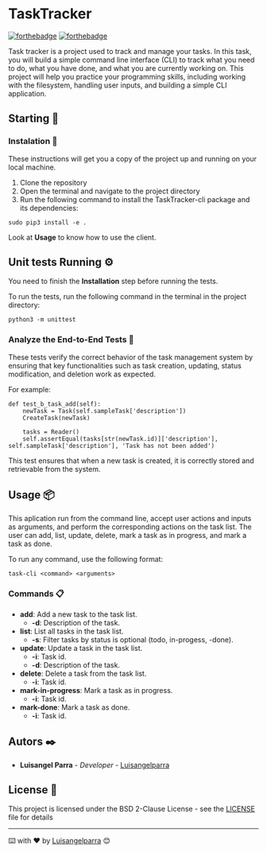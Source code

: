 # TaskTracker

[![forthebadge](https://forthebadge.com/images/badges/made-with-python.svg)](https://forthebadge.com)
[![forthebadge](https://forthebadge.com/images/badges/built-with-love.svg)](https://forthebadge.com)

Task tracker is a project used to track and manage your tasks. In this task, you will build a simple command line interface (CLI) to track what you need to do, what you have done, and what you are currently working on. This project will help you practice your programming skills, including working with the filesystem, handling user inputs, and building a simple CLI application.

## Starting 🚀
### Instalation 🔧
These instructions will get you a copy of the project up and running on your local machine.

1. Clone the repository
2. Open the terminal and navigate to the project directory
3. Run the following command to install the TaskTracker-cli package and its dependencies: 
``` 
sudo pip3 install -e . 
```

Look at **Usage** to know how to use the client.


## Unit tests Running ⚙️

You need to finish the **Installation** step before running the tests.

To run the tests, run the following command in the terminal in the project directory:
```
python3 -m unittest
```


### Analyze the End-to-End Tests 🔩

These tests verify the correct behavior of the task management system by ensuring that key functionalities such as task creation, updating, status modification, and deletion work as expected.

For example:
```
def test_b_task_add(self):
    newTask = Task(self.sampleTask['description'])
    CreateTask(newTask)

    tasks = Reader()
    self.assertEqual(tasks[str(newTask.id)]['description'], self.sampleTask['description'], 'Task has not been added')
```
This test ensures that when a new task is created, it is correctly stored and retrievable from the system.

## Usage 📦
This aplication run from the command line, accept user actions and inputs as arguments, and perform the corresponding actions on the task list. The user can add, list, update, delete, mark a task as in progress, and mark a task as done.

To run any command, use the following format:
```
task-cli <command> <arguments>
```

### Commands 📋

- **add**: Add a new task to the task list.
    - **-d**: Description of the task.
- **list**: List all tasks in the task list.
    - **-s**: Filter tasks by status is optional (todo, in-progess, -done).
- **update**: Update a task in the task list.
    - **-i**: Task id.
    - **-d**: Description of the task.
- **delete**: Delete a task from the task list.
    - **-i**: Task id.
- **mark-in-progress**: Mark a task as in progress.
    - **-i**: Task id.
- **mark-done**: Mark a task as done.
    - **-i**: Task id.

## Autors ✒️

* **Luisangel Parra** - *Developer* - [Luisangelparra](https://github.com/Luisangelparra)

## License 📄

This project is licensed under the BSD 2-Clause License - see the [LICENSE](LICENSE) file for details


---
⌨️ with ❤️ by [Luisangelparra](https://github.com/Luisangelparra) 😊
